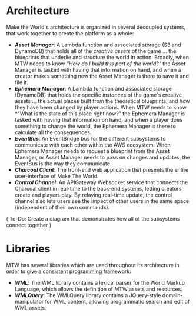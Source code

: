 Architecture
============

Make the World's architecture is organized in several decoupled systems, that work together
to create the platform as a whole:

- ***Asset Manager***:  A Lambda function and associated storage (S3 and DynamoDB) that
holds all of the *creative assets* of the game ... the blueprints that underlie and structure
the world in action.  Broadly, when MTW needs to know *"How do I build this part of the world?"*
the Asset Manager is tasked with having that information on hand, and when a creator makes
something new the Asset Manager is there to save it and file it.
- ***Ephemera Manager***:  A Lambda function and associated storage (DynamoDB) that holds
the specific *instances* of the game's creative assets ... the actual places built from
the theoretical blueprints, and how they have been changed by player actions.  When MTW
needs to know *"What is the state of this place right now?" the Ephemera Manager is tasked
with having that information on hand, and when a player does something to change the world,
the Ephemera Manager is there to calculate all the consequences.
- ***EventBus***:  An EventBridge bus for the different subsystems to communicate with
each other within the AWS ecosystem.  When Ephemera Manager needs to request a blueprint
from the Asset Manager, or Asset Manager needs to pass on changes and updates, the EventBus
is the way they communicate.
- ***Charcoal Client***:  The front-end web application that presents the entire 
user-interface of Make The World.
- ***Control Channel***:  An APIGateway Websocket service that connects the Charcoal client
in real-time to the back-end systems, letting creators create and players play.  By
relaying real-time update, the control channel also lets users see the impact of other
users in the same space (independent of their own commands).

( To-Do:  Create a diagram that demonstrates how all of the subsystems connect together )

Libraries
=========

MTW has several libraries which are used throughout its architecture in order to give a
consistent programming framework:

- ***WML***: The WML library contains a lexical parser for the World Markup Language,
which allows the definition of MTW assets and resources.
- ***WMLQuery***: The WMLQuery library contains a JQuery-style domain-manipulator for
WML content, allowing programmatic search and edit of WML assets.
